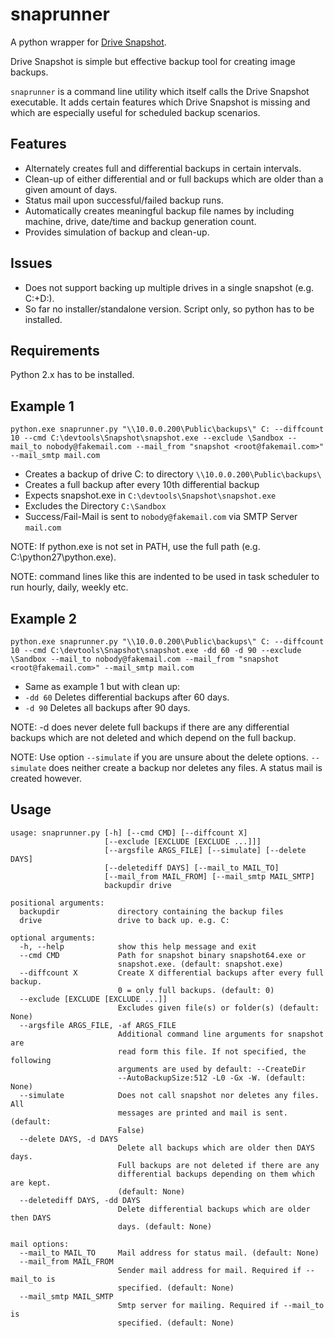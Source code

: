 snaprunner
==========

A python wrapper for [Drive Snapshot](http://www.drivesnapshot.de/en/).

Drive Snapshot is simple but effective backup tool for creating image backups.

`snaprunner` is a command line utility which itself calls the Drive Snapshot executable. It adds certain features which Drive Snapshot is missing and which are especially useful for scheduled backup scenarios.


Features
--------
- Alternately creates full and differential backups in certain intervals.
- Clean-up of either differential and or full backups which are older than a given amount of days.
- Status mail upon successful/failed backup runs.
- Automatically creates meaningful backup file names by including machine, drive, date/time and backup generation count.
- Provides simulation of backup and clean-up.

Issues
------
- Does not support backing up multiple drives in a single snapshot (e.g. C:+D:).
- So far no installer/standalone version. Script only, so python has to be installed.

Requirements
------------

Python 2.x has to be installed.

Example 1
---------

    python.exe snaprunner.py "\\10.0.0.200\Public\backups\" C: --diffcount 10 --cmd C:\devtools\Snapshot\snapshot.exe --exclude \Sandbox --mail_to nobody@fakemail.com --mail_from "snapshot <root@fakemail.com>" --mail_smtp mail.com

- Creates a backup of drive C: to directory `\\10.0.0.200\Public\backups\` 
- Creates a full backup after every 10th differential backup
- Expects snapshot.exe in `C:\devtools\Snapshot\snapshot.exe`
- Excludes the Directory `C:\Sandbox`
- Success/Fail-Mail is sent to `nobody@fakemail.com` via SMTP Server `mail.com`

NOTE: If python.exe is not set in PATH, use the full path (e.g. C:\python27\python.exe).

NOTE: command lines like this are indented to be used in task scheduler to run hourly, daily, weekly etc.

Example 2
---------

    python.exe snaprunner.py "\\10.0.0.200\Public\backups\" C: --diffcount 10 --cmd C:\devtools\Snapshot\snapshot.exe -dd 60 -d 90 --exclude \Sandbox --mail_to nobody@fakemail.com --mail_from "snapshot <root@fakemail.com>" --mail_smtp mail.com

- Same as example 1 but with clean up:
 - `-dd 60` Deletes differential backups after 60 days.
 - `-d 90` Deletes all backups after 90 days.


NOTE: -d does never delete full backups if there are any differential backups which are not deleted and which depend on the full backup.

NOTE: Use option `--simulate` if you are unsure about the delete options. `--simulate` does neither create a backup nor deletes any files. A status mail is created however.

Usage
-----

    usage: snaprunner.py [-h] [--cmd CMD] [--diffcount X]
                         [--exclude [EXCLUDE [EXCLUDE ...]]]
                         [--argsfile ARGS_FILE] [--simulate] [--delete DAYS]
                         [--deletediff DAYS] [--mail_to MAIL_TO]
                         [--mail_from MAIL_FROM] [--mail_smtp MAIL_SMTP]
                         backupdir drive
    
    positional arguments:
      backupdir             directory containing the backup files
      drive                 drive to back up. e.g. C:
    
    optional arguments:
      -h, --help            show this help message and exit
      --cmd CMD             Path for snapshot binary snapshot64.exe or
                            snapshot.exe. (default: snapshot.exe)
      --diffcount X         Create X differential backups after every full backup.
                            0 = only full backups. (default: 0)
      --exclude [EXCLUDE [EXCLUDE ...]]
                            Excludes given file(s) or folder(s) (default: None)
      --argsfile ARGS_FILE, -af ARGS_FILE
                            Additional command line arguments for snapshot are
                            read form this file. If not specified, the following
                            arguments are used by default: --CreateDir
                            --AutoBackupSize:512 -L0 -Gx -W. (default: None)
      --simulate            Does not call snapshot nor deletes any files. All
                            messages are printed and mail is sent. (default:
                            False)
      --delete DAYS, -d DAYS
                            Delete all backups which are older then DAYS days.
                            Full backups are not deleted if there are any
                            differential backups depending on them which are kept.
                            (default: None)
      --deletediff DAYS, -dd DAYS
                            Delete differential backups which are older then DAYS
                            days. (default: None)
    
    mail options:
      --mail_to MAIL_TO     Mail address for status mail. (default: None)
      --mail_from MAIL_FROM
                            Sender mail address for mail. Required if --mail_to is
                            specified. (default: None)
      --mail_smtp MAIL_SMTP
                            Smtp server for mailing. Required if --mail_to is
                            specified. (default: None)

